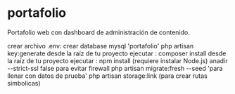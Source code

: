 # portafolio
Portafolio web con dashboard de administración de contenido.

crear archivo .env: crear database mysql 'portafolio'
php artisan key:generate
desde la raíz de tu proyecto ejecutar : composer install
desde la raíz de tu proyecto ejecutar : npm install (requiere instalar Node.js) anadir --strict-ssl false para evitar firewall
php artisan migrate:fresh --seed 'para llenar con datos de prueba'
php artisan storage:link (para crear rutas simbolicas)